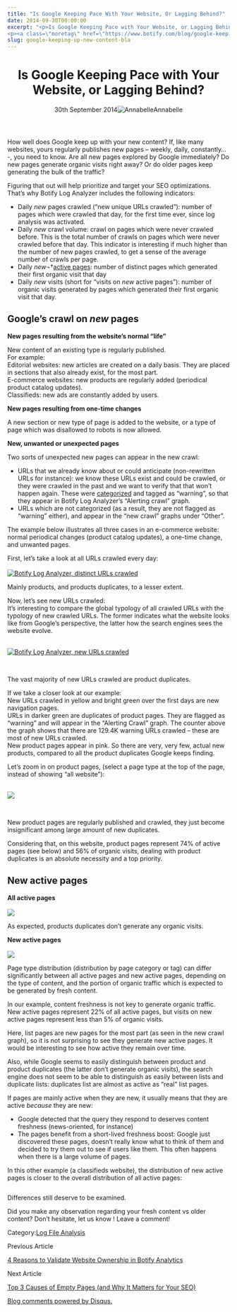 ```yaml
---
title: "Is Google Keeping Pace With Your Website, Or Lagging Behind?"
date: 2014-09-30T00:00:00
excerpt: "<p>Is Google Keeping Pace with Your Website, or Lagging Behind? 30th September 2014Annabelle How well does Google keep up with your new content? If, like many websites, yours regularly publishes new pages &#8211; weekly, daily, constantly&#8230; -, you need to know. Are all new pages explored by Google immediately? Do new pages generate organic visits&hellip; </p>
<p><a class=\"moretag\" href=\"https://www.botify.com/blog/google-keeping-up-new-content-bla\">Read the full article</a></p>"
slug: google-keeping-up-new-content-bla
---
```


<header class="text-center">
<h1 class="font-internacional font-regular normal text-header-one leading-header-one text-typography-accent-2">Is Google Keeping Pace with Your Website, or Lagging Behind?</h1>
<div class="flex items-center justify-center my-3"><span class="mr-1 font-internacional font-regular normal text-base leading-none text-typography-primary-lighter">30th September 2014</span><img decoding="async" alt="Annabelle" class="rounded-full w-10 h-10" src="//images.ctfassets.net/tp56mevc46jo/2fCkDEsbiQSWGIkcWs40mG/e548033eda97a957ca690bdc814ed048/HS-PNG-100x100-Annabelle_Bouard.png"><span class="ml-1 font-internacional font-regular normal text-base leading-none text-typography-primary">Annabelle</span></div>
</header>
<p><span class="font-roboto font-regular normal text-base leading-none Markdown__Container"></span></p>
<p>How well does Google keep up with your new content? If, like many websites, yours regularly publishes new pages &#8211; weekly, daily, constantly&#8230; -, you need to know. Are all new pages explored by Google immediately? Do new pages generate organic visits right away? Or do older pages keep generating the bulk of the traffic?</p>
<p>Figuring that out will help prioritize and target your SEO optimizations. That&#8217;s why Botify Log Analyzer includes the following indicators:</p>
<ul>
<li>Daily <em>new</em> pages crawled (&#8220;new unique URLs crawled&#8221;): number of pages which were crawled that day, for the first time ever, since log analysis was activated.</li>
<li>Daily <em>new</em> crawl volume: crawl on pages which were never crawled before. This is the total number of crawls on pages which were never crawled before that day. This indicator is interesting if much higher than the number of new pages crawled, to get a sense of the average number of crawls per page.</li>
<li>Daily <em>new</em>¬†<a href="https://www.botify.com/blog/active-pages">active pages</a>: number of distinct pages which generated their first organic visit that day</li>
<li>Daily <em>new</em> visits (short for &#8220;visits on <em>new</em> active pages&#8221;): number of organic visits generated by pages which generated their first organic visit that day.</li>
</ul>
<h2 id="google-s-crawl-on-new-pages">Google&#8217;s crawl on <em>new</em> pages</h2>
<p><strong>New pages resulting from the website&#8217;s normal &#8220;life&#8221;</strong></p>
<p>New content of an existing type is regularly published.<br />
For example:<br />
Editorial websites: new articles are created on a daily basis. They are placed in sections that also already exist, for the most part.<br />
E-commerce websites: new products are regularly added (periodical product catalog updates).<br />
Classifieds: new ads are constantly added by users.</p>
<p><strong>New pages resulting from one-time changes</strong></p>
<p>A new section or new type of page is added to the website, or a type of page which was disallowed to robots is now allowed.</p>
<p><strong>New, unwanted or unexpected pages</strong></p>
<p>Two sorts of unexpected new pages can appear in the new crawl:</p>
<ul>
<li>URLs that we already know about or could anticipate (non-rewritten URLs for instance): we know these URLs exist and could be crawled, or they were crawled in the past and we want to verify that that won&#8217;t happen again. These were <a href="https://www.botify.com/blog/categorization-by-content-type">categorized</a> and tagged as &#8220;warning&#8221;, so that they appear in Botify Log Analyzer&#8217;s &#8220;Alerting crawl&#8221; graph.</li>
<li>URLs which are not categorized (as a result, they are not flagged as &#8220;warning&#8221; either), and appear in the &#8220;new crawl&#8221; graphs under &#8220;Other&#8221;.</li>
</ul>
<p>The example below illustrates all three cases in an e-commerce website: normal periodical changes (product catalog updates), a one-time change, and unwanted pages.</p>
<p>First, let&#8217;s take a look at all URLs crawled every day:<br />
<a href="https://gm01botify.wpengine.com/wp-content/uploads/2020/01/20140929_081042_crawl-unique.png" target="blank" rel="noopener noreferrer"><br />
<img decoding="async" alt="Botify Log Analyzer, distinct URLs crawled" src="https://gm01botify.wpengine.com/wp-content/uploads/2020/01/20140929_081042_crawl-unique.png" style="align: center"></a></p>
<p>Mainly products, and products duplicates, to a lesser extent.</p>
<p>Now, let&#8217;s see new URLs crawled:<br />
It&#8217;s interesting to compare the global typology of all crawled URLs with the typology of new crawled URLs. The former indicates what the website looks like from Google&#8217;s perspective, the latter how the search engines sees the website evolve.</p>
<p><a href="https://gm01botify.wpengine.com/wp-content/uploads/2020/01/20140929_105805_new-crawl-unique.png" target="blank" rel="noopener noreferrer"><br />
<img decoding="async" alt="Botify Log Analyzer, new URLs crawled" src="https://gm01botify.wpengine.com/wp-content/uploads/2020/01/20140929_105805_new-crawl-unique.png" style="align: center"></a></p>
<p><a href="https://gm01botify.wpengine.com/wp-content/uploads/2020/01/20140929_105805_new-crawl-unique.png" target="blank" rel="noopener noreferrer"><br />
</a><a href="https://gm01botify.wpengine.com/wp-content/uploads/2020/01/20140929_105805_new-crawl-unique.png" target="blank" rel="noopener noreferrer"></a></p>
<p>The vast majority of new URLs crawled are product duplicates.</p>
<p>If we take a closer look at our example:<br />
New URLs crawled in yellow and bright green over the first days are new navigation pages.<br />
URLs in darker green are duplicates of product pages. They are flagged as &#8220;warning&#8221; and will appear in the &#8220;Alerting Crawl&#8221; graph. The counter above the graph shows that there are 129.4K warning URLs crawled &#8211; these are most of new URLs crawled.<br />
New product pages appear in pink. So there are very, very few, actual new products, compared to all the product duplicates Google keeps finding.</p>
<p>Let&#8217;s zoom in on product pages, (select a page type at the top of the page, instead of showing &#8220;all website&#8221;):</p>
<p><a href="https://gm01botify.wpengine.com/wp-content/uploads/2020/01/20140929_084003_products-new-crawl.png" target="blank" rel="noopener noreferrer"><br />
<img decoding="async" src="https://gm01botify.wpengine.com/wp-content/uploads/2020/01/20140929_084003_products-new-crawl.png" style="align: center"></a></p>
<p><a href="https://gm01botify.wpengine.com/wp-content/uploads/2020/01/20140929_084003_products-new-crawl.png" target="blank" rel="noopener noreferrer"><br />
</a><a href="https://gm01botify.wpengine.com/wp-content/uploads/2020/01/20140929_084003_products-new-crawl.png" target="blank" rel="noopener noreferrer"></a></p>
<p>New product pages are regularly published and crawled, they just become insignificant among large amount of new duplicates.</p>
<p>Considering that, on this website, product pages represent 74% of active pages (see below) and 56% of organic visits, dealing with product duplicates is an absolute necessity and a top priority.</p>
<h2 id="new-active-pages">New active pages</h2>
<p><strong>All active pages</strong><br />
<a href="https://gm01botify.wpengine.com/wp-content/uploads/2020/01/20140929_102213_active.png" target="blank" rel="noopener noreferrer"><br />
<img decoding="async" src="https://gm01botify.wpengine.com/wp-content/uploads/2020/01/20140929_102213_active.png" style="align: center"></a></p>
<p>As expected, products duplicates don&#8217;t generate any organic visits.</p>
<p><strong>New active pages</strong><br />
<a href="https://gm01botify.wpengine.com/wp-content/uploads/2020/01/20140929_105600_new-active.png" target="blank" rel="noopener noreferrer"><br />
<img decoding="async" src="https://gm01botify.wpengine.com/wp-content/uploads/2020/01/20140929_105600_new-active.png" style="align: center"></a></p>
<p>Page type distribution (distribution by page category or tag) can differ significantly between all active pages and new active pages, depending on the type of content, and the portion of organic traffic which is expected to be generated by fresh content.</p>
<p>In our example, content freshness is not key to generate organic traffic. New active pages represent 22% of all active pages, but visits on new active pages represent less than 5% of organic visits.</p>
<p>Here, list pages are new pages for the most part (as seen in the new crawl graph), so it is not surprising to see they generate new active pages. It would be interesting to see how active they remain over time.</p>
<p>Also, while Google seems to easily distinguish between product and product duplicates (the latter don&#8217;t generate organic visits), the search engine does not seem to be able to distinguish as easily between lists and duplicate lists: duplicates list are almost as active as &#8220;real&#8221; list pages.</p>
<p>If pages are mainly active when they are new, it usually means that they are active <em>because</em> they are new:</p>
<ul>
<li>Google detected that the query they respond to deserves content freshness (news-oriented, for instance)</li>
<li>The pages benefit from a short-lived freshness boost: Google just discovered these pages, doesn&#8217;t really know what to think of them and decided to try them out to see if users like them. This often happens when there is a large volume of pages.</li>
</ul>
<p>In this other example (a classifieds website), the distribution of new active pages is closer to the overall distribution of all active pages:</p>
<p><img decoding="async" alt="" src="https://gm01botify.wpengine.com/wp-content/uploads/2020/01/20140930_051609_active-vs-new-active-sm.jpg"></p>
<p>Differences still deserve to be examined.</p>
<p>Did you make any observation regarding your fresh content vs older content? Don&#8217;t hesitate, let us know ! Leave a comment!</p>
<div class="tags leading-big border-t border-b border-brand-quaternary-lighter mt-4"><span class="mr-1 font-roboto font-regular normal text-base leading-none">Category:</span><span><a class="uppercase text-typography-accent-1" href="/platform/botify-analytics/loganalyzer">Log File Analysis</a></span></div>
<footer class="flex justify-center my-5 mx-5">
<div class="mr-1 w-1/2 text-right">
<p><span class="font-internacional font-regular normal text-base leading-none text-typography-primary">Previous Article</span></p>
<p><a class="inline-block mt-2" href="/blog/validate-website-ownership-botify-analytics-BA"><span class="font-roboto font-regular normal text-base leading-none text-typography-accent-4">4 Reasons to Validate Website Ownership in Botify Analytics</span></a></p>
</div>
<div class="ml-1 w-1/2">
<p><span class="font-internacional font-regular normal text-base leading-none text-typography-primary">Next Article</span></p>
<p><a class="inline-block mt-2" href="/blog/top-3-causes-empty-pages"><span class="font-roboto font-regular normal text-base leading-none text-typography-accent-4">Top 3 Causes of Empty Pages (and Why It Matters for Your SEO)</span></a></p>
</div>
</footer>
<div shortname="botify" title="Is Google Keeping Pace with Your Website, or Lagging Behind?" url="https://www.botify.com/blog/google-keeping-up-new-content-BLA">
<div id="disqus_thread_old"></div>
<p><a class="dsq-brlink" href="http://disqus.com">Blog comments powered by <span class="logo-disqus">Disqus</span>.</a></p>
</div>
